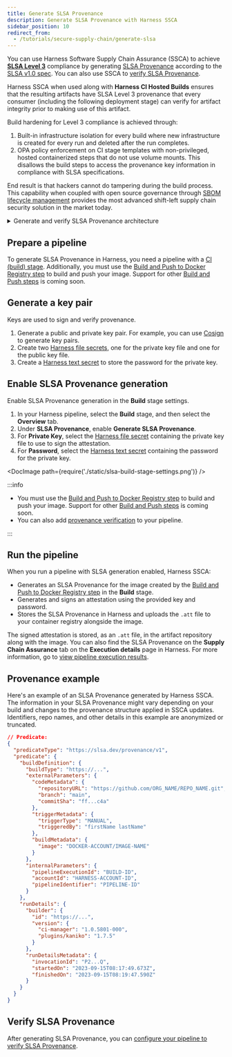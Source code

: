 ```yaml
---
title: Generate SLSA Provenance
description: Generate SLSA Provenance with Harness SSCA
sidebar_position: 10
redirect_from:
  - /tutorials/secure-supply-chain/generate-slsa
---
```


You can use Harness Software Supply Chain Assurance (SSCA) to achieve [**SLSA Level 3**](https://slsa.dev/spec/v0.1/levels) compliance by generating [SLSA Provenance](https://slsa.dev/spec/v1.0/provenance) according to the [SLSA v1.0 spec](https://slsa.dev/spec/v1.0/). You can also use SSCA to [verify SLSA Provenance](./verify-slsa.md).

Harness SSCA when used along with **Harness CI Hosted Builds** ensures that the resulting artifacts have SLSA Level 3 provenance that every consumer (including the following deployment stage) can verify for artifact integrity prior to making use of this artifact. 

Build hardening for Level 3 compliance is achieved through:

1. Built-in infrastructure isolation for every build where new infrastructure is created for every run and deleted after the run completes.
2. OPA policy enforcement on CI stage templates with non-privileged, hosted containerized steps that do not use volume mounts. This disallows the build steps to access the provenance key information in compliance with SLSA specifications. 

End result is that hackers cannot do tampering during the build process. This capability when coupled with open source governance through [SBOM lifecycle management](../sbom/generate-sbom.md) provides the most advanced shift-left supply chain security solution in the market today. 

<details>
<summary>Generate and verify SLSA Provenance architecture</summary>

To generate and verify SLSA Provenance with Harness SSCA, you need a pipeline with a [CI (build) stage](/docs/continuous-integration/use-ci/prep-ci-pipeline-components) and [CD (deploy) stage](/docs/continuous-delivery/get-started/key-concepts#stage). The stages must have these minimum steps:

- **Build** stage:
  - **Build and Push an image to Docker Registry** step: Build and push an image to a Docker registry.
  - SLSA generation enabled in the stage settings.
- **Deploy** stage:
  - [**SLSA Verification**](./verify-slsa.md) step: Verify the SLSA Provenance.
  - **Rolling deployment** step: Deploy the image.

<!-- ![](./static/slsa-pipeline-example.png) -->

<DocImage path={require('./static/slsa-pipeline-example.png')} />

</details>

## Prepare a pipeline

To generate SLSA Provenance in Harness, you need a pipeline with a [CI (build) stage](/docs/continuous-integration/use-ci/prep-ci-pipeline-components). Additionally, you must use the [Build and Push to Docker Registry step](/docs/continuous-integration/use-ci/build-and-upload-artifacts/build-and-push/build-and-push-to-docker-registry.md) to build and push your image. Support for other [Build and Push steps](/docs/continuous-integration/use-ci/build-and-upload-artifacts/build-and-upload-an-artifact.md) is coming soon.

## Generate a key pair

Keys are used to sign and verify provenance.

1. Generate a public and private key pair. For example, you can use [Cosign](https://docs.sigstore.dev/key_management/signing_with_self-managed_keys/) to generate key pairs.
2. Create two [Harness file secrets](/docs/platform/secrets/add-file-secrets), one for the private key file and one for the public key file.
3. Create a [Harness text secret](/docs/platform/secrets/add-use-text-secrets) to store the password for the private key.

## Enable SLSA Provenance generation

Enable SLSA Provenance generation in the **Build** stage settings.

1. In your Harness pipeline, select the **Build** stage, and then select the **Overview** tab.
2. Under **SLSA Provenance**, enable **Generate SLSA Provenance**.
3. For **Private Key**, select the [Harness file secret](/docs/platform/secrets/add-file-secrets) containing the private key file to use to sign the attestation.
4. For **Password**, select the [Harness text secret](/docs/platform/secrets/add-use-text-secrets) containing the password for the private key.

<!-- ![](./static/slsa-build-stage-settings.png) -->

<DocImage path={require('./static/slsa-build-stage-settings.png')} />

:::info

* You must use the [Build and Push to Docker Registry step](/docs/continuous-integration/use-ci/build-and-upload-artifacts/build-and-push/build-and-push-to-docker-registry.md) to build and push your image. Support for other [Build and Push steps](/docs/continuous-integration/use-ci/build-and-upload-artifacts/build-and-upload-an-artifact.md) is coming soon.
* You can also add [provenance verification](./verify-slsa.md) to your pipeline.

:::

## Run the pipeline

When you run a pipeline with SLSA generation enabled, Harness SSCA:

* Generates an SLSA Provenance for the image created by the [Build and Push to Docker Registry step](/docs/continuous-integration/use-ci/build-and-upload-artifacts/build-and-push/build-and-push-to-docker-registry.md) in the **Build** stage.
* Generates and signs an attestation using the provided key and password.
* Stores the SLSA Provenance in Harness and uploads the `.att` file to your container registry alongside the image.

The signed attestation is stored, as an `.att` file, in the artifact repository along with the image. You can also find the SLSA Provenance on the **Supply Chain Assurance** tab on the **Execution details** page in Harness. For more information, go to [view pipeline execution results](../ssca-view-results.md).

## Provenance example

Here's an example of an SLSA Provenance generated by Harness SSCA. The information in your SLSA Provenance might vary depending on your build and changes to the provenance structure applied in SSCA updates. Identifiers, repo names, and other details in this example are anonymized or truncated.

```json
// Predicate:
{
  "predicateType": "https://slsa.dev/provenance/v1",
  "predicate": {
    "buildDefinition": {
      "buildType": "https://...",
      "externalParameters": {
        "codeMetadata": {
          "repositoryURL": "https://github.com/ORG_NAME/REPO_NAME.git",
          "branch": "main",
          "commitSha": "ff...c4a"
        },
        "triggerMetadata": {
          "triggerType": "MANUAL",
          "triggeredBy": "firstName lastName"
        },
        "buildMetadata": {
          "image": "DOCKER-ACCOUNT/IMAGE-NAME"
        }
      },
      "internalParameters": {
        "pipelineExecutionId": "BUILD-ID",
        "accountId": "HARNESS-ACCOUNT-ID",
        "pipelineIdentifier": "PIPELINE-ID"
      }
    },
    "runDetails": {
      "builder": {
        "id": "https://...",
        "version": {
          "ci-manager": "1.0.5801-000",
          "plugins/kaniko": "1.7.5"
        }
      },
      "runDetailsMetadata": {
        "invocationId": "P2...Q",
        "startedOn": "2023-09-15T08:17:49.673Z",
        "finishedOn": "2023-09-15T08:19:47.590Z"
      }
    }
  }
}
```

## Verify SLSA Provenance

After generating SLSA Provenance, you can [configure your pipeline to verify SLSA Provenance](./verify-slsa.md).
